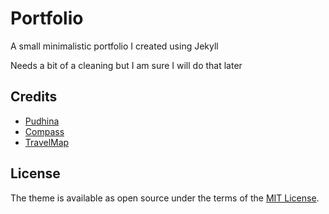 # Portfolio

A small minimalistic portfolio I created using Jekyll

Needs a bit of a cleaning but I am sure I will do that later

## Credits
- [Pudhina](https://github.com/knhash/Pudhina)
- [Compass](https://github.com/excentris/compass)
- [TravelMap](https://github.com/jekyller/TravelMap)

## License
The theme is available as open source under the terms of the [MIT License](http://opensource.org/licenses/MIT).
